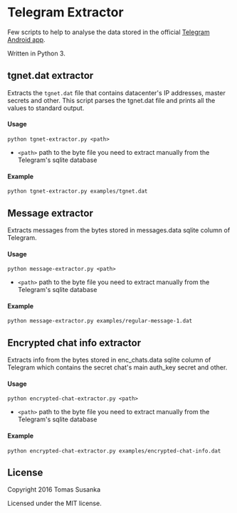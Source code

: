 # Telegram Extractor

Few scripts to help to analyse the data stored in the official [Telegram Android app](https://github.com/DrKLO/Telegram).

Written in Python 3.



## tgnet.dat extractor

Extracts the `tgnet.dat` file that contains datacenter's IP addresses, master secrets and other. This script parses the tgnet.dat file and prints all the values to
standard output. 

#### Usage

`python tgnet-extractor.py <path>`

- `<path>` path to the byte file you need to extract manually from the Telegram's sqlite database

#### Example

`python tgnet-extractor.py examples/tgnet.dat`



## Message extractor

Extracts messages from the bytes stored in messages.data sqlite column of Telegram.

#### Usage

`python message-extractor.py <path>`

- `<path>` path to the byte file you need to extract manually from the Telegram's sqlite database

#### Example

`python message-extractor.py examples/regular-message-1.dat`



## Encrypted chat info extractor

Extracts info from the bytes stored in enc_chats.data sqlite column of Telegram which contains the secret chat's main auth_key secret and other.

#### Usage

`python encrypted-chat-extractor.py <path>`

- `<path>` path to the byte file you need to extract manually from the Telegram's sqlite database

#### Example

`python encrypted-chat-extractor.py examples/encrypted-chat-info.dat`



## License

Copyright 2016 Tomas Susanka

Licensed under the MIT license.


